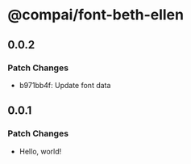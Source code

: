 # @compai/font-beth-ellen

## 0.0.2

### Patch Changes

- b971bb4f: Update font data

## 0.0.1

### Patch Changes

- Hello, world!
